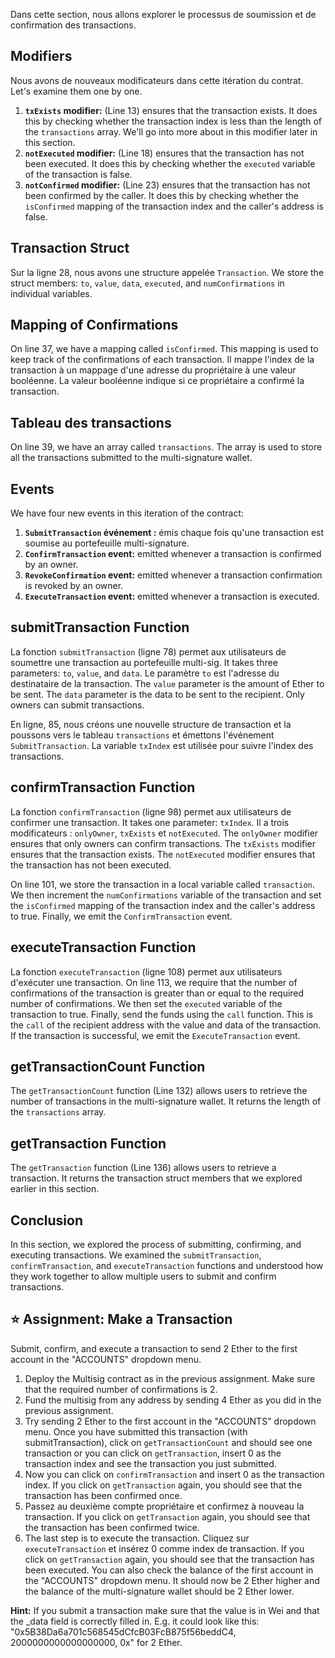 Dans cette section, nous allons explorer le processus de soumission et de confirmation des transactions.

## Modifiers

Nous avons de nouveaux modificateurs dans cette itération du contrat. Let's examine them one by one.

1. **`txExists` modifier:** (Line 13) ensures that the transaction exists. It does this by checking whether the transaction index is less than the length of the `transactions` array. We'll go into more about in this modifier later in this section.
2. **`notExecuted` modifier:** (Line 18) ensures that the transaction has not been executed. It does this by checking whether the `executed` variable of the transaction is false.
3. **`notConfirmed` modifier:** (Line 23) ensures that the transaction has not been confirmed by the caller. It does this by checking whether the `isConfirmed` mapping of the transaction index and the caller's address is false.

## Transaction Struct

Sur la ligne 28, nous avons une structure appelée `Transaction`. We store the struct members: `to`, `value`, `data`, `executed`, and `numConfirmations` in individual variables.

## Mapping of Confirmations

On line 37, we have a mapping called `isConfirmed`. This mapping is used to keep track of the confirmations of each transaction. Il mappe l'index de la transaction à un mappage d'une adresse du propriétaire à une valeur booléenne. La valeur booléenne indique si ce propriétaire a confirmé la transaction.

## Tableau des transactions

On line 39, we have an array called `transactions`. The array is used to store all the transactions submitted to the multi-signature wallet.

## Events

We have four new events in this iteration of the contract:

1. **`SubmitTransaction` événement :** émis chaque fois qu'une transaction est soumise au portefeuille multi-signature.
2. **`ConfirmTransaction` event:** emitted whenever a transaction is confirmed by an owner.
3. **`RevokeConfirmation` event:** emitted whenever a transaction confirmation is revoked by an owner.
4. **`ExecuteTransaction` event:** emitted whenever a transaction is executed.

## submitTransaction Function

La fonction `submitTransaction` (ligne 78) permet aux utilisateurs de soumettre une transaction au portefeuille multi-sig. It takes three parameters: `to`, `value`, and `data`. Le paramètre `to` est l'adresse du destinataire de la transaction. The `value` parameter is the amount of Ether to be sent. The `data` parameter is the data to be sent to the recipient. Only owners can submit transactions.

En ligne, 85, nous créons une nouvelle structure de transaction et la poussons vers le tableau `transactions` et émettons l'événement `SubmitTransaction`. La variable `txIndex` est utilisée pour suivre l'index des transactions.

## confirmTransaction Function

La fonction `confirmTransaction` (ligne 98) permet aux utilisateurs de confirmer une transaction. It takes one parameter: `txIndex`.
Il a trois modificateurs : `onlyOwner`, `txExists` et `notExecuted`. The `onlyOwner` modifier ensures that only owners can confirm transactions. The `txExists` modifier ensures that the transaction exists. The `notExecuted` modifier ensures that the transaction has not been executed.

On line 101, we store the transaction in a local variable called `transaction`. We then increment the `numConfirmations` variable of the transaction and set the `isConfirmed` mapping of the transaction index and the caller's address to true. Finally, we emit the `ConfirmTransaction` event.

## executeTransaction Function

La fonction `executeTransaction` (ligne 108) permet aux utilisateurs d'exécuter une transaction. On line 113, we require that the number of confirmations of the transaction is greater than or equal to the required number of confirmations. We then set the `executed` variable of the transaction to true. Finally, send the funds using the `call` function.  This is the `call` of the recipient address with the value and data of the transaction. If the transaction is successful, we emit the `ExecuteTransaction` event.

## getTransactionCount Function

The `getTransactionCount` function (Line 132) allows users to retrieve the number of transactions in the multi-signature wallet. It returns the length of the `transactions` array.

## getTransaction Function

The `getTransaction` function (Line 136) allows users to retrieve a transaction. It returns the transaction struct members that we explored earlier in this section.

## Conclusion

In this section, we explored the process of submitting, confirming, and executing transactions. We examined the `submitTransaction`, `confirmTransaction`, and `executeTransaction` functions and understood how they work together to allow multiple users to submit and confirm transactions.

## ⭐️ Assignment: Make a Transaction

Submit, confirm, and execute a transaction to send 2 Ether to the first account in the "ACCOUNTS" dropdown menu.

1. Deploy the Multisig contract as in the previous assignment. Make sure that the required number of confirmations is 2.
2. Fund the multisig from any address by sending 4 Ether as you did in the previous assignment.
3. Try sending 2 Ether to the first account in the "ACCOUNTS" dropdown menu.  Once you have submitted this transaction (with submitTransaction), click on `getTransactionCount` and should see one transaction or you can click on `getTransaction`, insert 0 as the transaction index and see the transaction you just submitted.
4. Now you can click on `confirmTransaction` and insert 0 as the transaction index. If you click on `getTransaction` again, you should see that the transaction has been confirmed once.
5. Passez au deuxième compte propriétaire et confirmez à nouveau la transaction. If you click on `getTransaction` again, you should see that the transaction has been confirmed twice.
6. The last step is to execute the transaction. Cliquez sur `executeTransaction` et insérez 0 comme index de transaction. If you click on `getTransaction` again, you should see that the transaction has been executed. You can also check the balance of the first account in the "ACCOUNTS" dropdown menu. It should now be 2 Ether higher and the balance of the multi-signature wallet should be 2 Ether lower.

**Hint:**
If you submit a transaction make sure that the value is in Wei and that the _data field is correctly filled in. E.g. it could look like this: "0x5B38Da6a701c568545dCfcB03FcB875f56beddC4, 2000000000000000000, 0x" for 2 Ether.